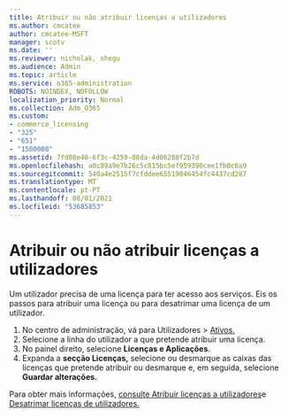 ```yaml
---
title: Atribuir ou não atribuir licenças a utilizadores
ms.author: cmcatee
author: cmcatee-MSFT
manager: scotv
ms.date: ''
ms.reviewer: nicholak, shegu
ms.audience: Admin
ms.topic: article
ms.service: o365-administration
ROBOTS: NOINDEX, NOFOLLOW
localization_priority: Normal
ms.collection: Adm_O365
ms.custom:
- commerce_licensing
- "325"
- "651"
- "1500008"
ms.assetid: 7fd08e48-6f3c-4259-88da-4d06288f2b7d
ms.openlocfilehash: a0c89a9e7b26c5c815bc5ef959390cee1fb0c6a9
ms.sourcegitcommit: 540a4e2515f7cfddee65519046454fc4437cd287
ms.translationtype: MT
ms.contentlocale: pt-PT
ms.lasthandoff: 08/01/2021
ms.locfileid: "53685853"
---
```

# <a name="assign-or-unassign-licenses-to-users"></a>Atribuir ou não atribuir licenças a utilizadores

Um utilizador precisa de uma licença para ter acesso aos serviços. Eis os passos para atribuir uma licença ou para desatrimar uma licença de um utilizador.
  
1. No centro de administração,  vá para Utilizadores \> [Ativos.](https://go.microsoft.com/fwlink/p/?linkid=834822)
2. Selecione a linha do utilizador a que pretende atribuir uma licença.
3. No painel direito, selecione **Licenças e Aplicações**.
4. Expanda a **secção Licenças,** selecione ou desmarque as caixas das licenças que pretende atribuir ou desmarque e, em seguida, selecione **Guardar alterações.**

Para obter mais informações, [consulte Atribuir licenças a utilizadores](/microsoft-365/admin/manage/assign-licenses-to-users)e [Desatrimar licenças de utilizadores.](/microsoft-365/admin/manage/remove-licenses-from-users)